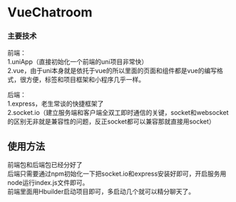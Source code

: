 # VueChatroom
### 主要技术
前端：<br>
1.uniApp（直接初始化一个前端的uni项目非常快）<br>
2.vue，由于uni本身就是依托于vue的所以里面的页面和组件都是vue的编写格式，很方便，标签和项目框架和小程序几乎一样。<br>

后端：<br>
1.express，老生常谈的快捷框架了<br>
2.socket.io（建立服务端和客户端全双工即时通信的关键，socket和websocket的区别无非就是兼容性的问题，反正socket都可以兼容那就直接用socket）<br>

## 使用方法
前端包和后端包已经分好了<br>
后端只需要通过npm初始化一下把socket.io和express安装好即可，开启服务用node运行index.js文件即可。<br>
前端里面用Hbuilder启动项目即可，多启动几个就可以精分聊天了。

